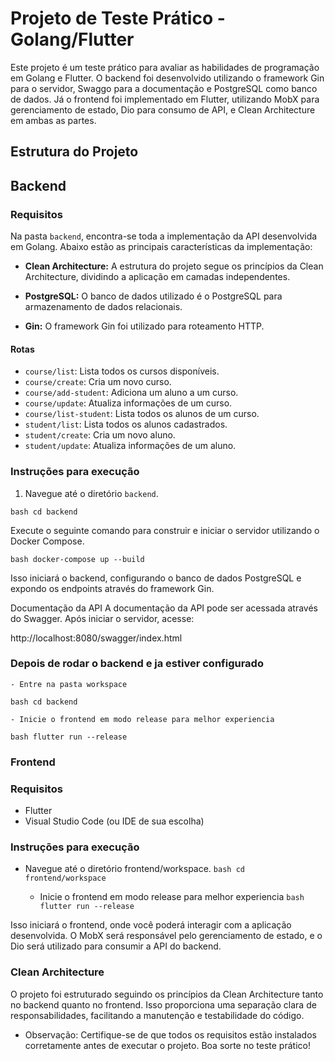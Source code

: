 # Projeto de Teste Prático - Golang/Flutter

Este projeto é um teste prático para avaliar as habilidades de programação em Golang e Flutter. O backend foi desenvolvido utilizando o framework Gin para o servidor, Swaggo para a documentação e PostgreSQL como banco de dados. Já o frontend foi implementado em Flutter, utilizando MobX para gerenciamento de estado, Dio para consumo de API, e Clean Architecture em ambas as partes.

## Estrutura do Projeto

## Backend

### Requisitos

Na pasta `backend`, encontra-se toda a implementação da API desenvolvida em Golang. Abaixo estão as principais características da implementação:

- **Clean Architecture:** A estrutura do projeto segue os princípios da Clean Architecture, dividindo a aplicação em camadas independentes.

- **PostgreSQL:** O banco de dados utilizado é o PostgreSQL para armazenamento de dados relacionais.

- **Gin:** O framework Gin foi utilizado para roteamento HTTP.

#### Rotas

- `course/list`: Lista todos os cursos disponíveis.
- `course/create`: Cria um novo curso.
- `course/add-student`: Adiciona um aluno a um curso.
- `course/update`: Atualiza informações de um curso.
- `course/list-student`: Lista todos os alunos de um curso.
- `student/list`: Lista todos os alunos cadastrados.
- `student/create`: Cria um novo aluno.
- `student/update`: Atualiza informações de um aluno.
### Instruções para execução

1. Navegue até o diretório `backend`.

```bash cd backend```

Execute o seguinte comando para construir e iniciar o servidor utilizando o Docker Compose.

```bash docker-compose up --build```

Isso iniciará o backend, configurando o banco de dados PostgreSQL e expondo os endpoints através do framework Gin.

Documentação da API
A documentação da API pode ser acessada através do Swagger. Após iniciar o servidor, acesse:

http://localhost:8080/swagger/index.html

### Depois de rodar o backend e ja estiver configurado 

    - Entre na pasta workspace
```bash cd backend```

    - Inicie o frontend em modo release para melhor experiencia
```bash flutter run --release```


### Frontend

### Requisitos
 - Flutter
 - Visual Studio Code (ou IDE de sua escolha)

### Instruções para execução
 - Navegue até o diretório frontend/workspace.
 ```bash cd frontend/workspace```

    - Inicie o frontend em modo release para melhor experiencia
```bash flutter run --release```

Isso iniciará o frontend, onde você poderá interagir com a aplicação desenvolvida. O MobX será responsável pelo gerenciamento de estado, e o Dio será utilizado para consumir a API do backend.

### Clean Architecture

O projeto foi estruturado seguindo os princípios da Clean Architecture tanto no backend quanto no frontend. Isso proporciona uma separação clara de responsabilidades, facilitando a manutenção e testabilidade do código.

 - Observação: Certifique-se de que todos os requisitos estão instalados corretamente antes de executar o projeto. Boa sorte no teste prático!